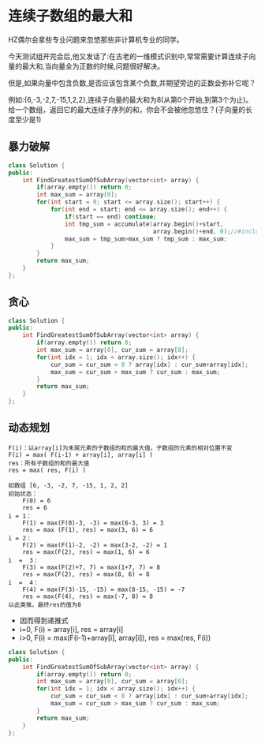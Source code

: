 # 连续子数组的最大和

HZ偶尔会拿些专业问题来忽悠那些非计算机专业的同学。

今天测试组开完会后,他又发话了:在古老的一维模式识别中,常常需要计算连续子向量的最大和,当向量全为正数的时候,问题很好解决。

但是,如果向量中包含负数,是否应该包含某个负数,并期望旁边的正数会弥补它呢？

例如:{6,-3,-2,7,-15,1,2,2},连续子向量的最大和为8(从第0个开始,到第3个为止)。给一个数组，返回它的最大连续子序列的和，你会不会被他忽悠住？(子向量的长度至少是1)

## 暴力破解

```cpp
class Solution {
public:
    int FindGreatestSumOfSubArray(vector<int> array) {
        if(array.empty()) return 0;
        int max_sum = array[0];
        for(int start = 0; start <= array.size(); start++) {
            for(int end = start; end <= array.size(); end++) {
                if(start == end) continue;
                int tmp_sum = accumulate(array.begin()+start,
                                         array.begin()+end, 0);//#include <numeric>
                max_sum = tmp_sum>max_sum ? tmp_sum : max_sum;
            }
        }
        return max_sum;
    }
};
```

## 贪心

```cpp
class Solution {
public:
    int FindGreatestSumOfSubArray(vector<int> array) {
        if(array.empty()) return 0;
        int max_sum = array[0], cur_sum = array[0];
        for(int idx = 1; idx < array.size(); idx++) {
            cur_sum = cur_sum < 0 ? array[idx] : cur_sum+array[idx];
            max_sum = cur_sum > max_sum ? cur_sum : max_sum;
        }
        return max_sum;
    }
};
```

## 动态规划

```
F(i)：以array[i]为末尾元素的子数组的和的最大值，子数组的元素的相对位置不变
F(i) = max( F(i-1) + array[i], array[i] )
res：所有子数组的和的最大值
res = max( res, F(i) )

如数组 [6, -3, -2, 7, -15, 1, 2, 2]
初始状态：
    F(0) = 6
    res = 6
i = 1：
    F(1) = max(F(0)-3, -3) = max(6-3, 3) = 3
    res = max (F(1), res) = max(3, 6) = 6
i = 2：
    F(2) = max(F(1)-2, -2) = max(3-2, -2) = 1
    res = max(F(2), res) = max(1, 6) = 6
i  =  3：
    F(3) = max(F(2)+7, 7) = max(1+7, 7) = 8
    res = max(F(2), res) = max(8, 6) = 8
i  =  4：
    F(4) = max(F(3)-15, -15) = max(8-15, -15) = -7
    res = max(F(4), res) = max(-7, 8) = 8
以此类推，最终res的值为8
```
- 因而得到递推式  
- i=0, F(i) = array[i], res = array[i]  
- i>0, F(i) = max(F(i-1)+array[i], array[i]), res = max(res, F(i))

```cpp
class Solution {
public:
    int FindGreatestSumOfSubArray(vector<int> array) {
        if(array.empty()) return 0;
        int max_sum = array[0], cur_sum = array[0];
        for(int idx = 1; idx < array.size(); idx++) {
            cur_sum = cur_sum < 0 ? array[idx] : cur_sum+array[idx];
            max_sum = cur_sum > max_sum ? cur_sum : max_sum;
        }
        return max_sum;
    }
};
```
